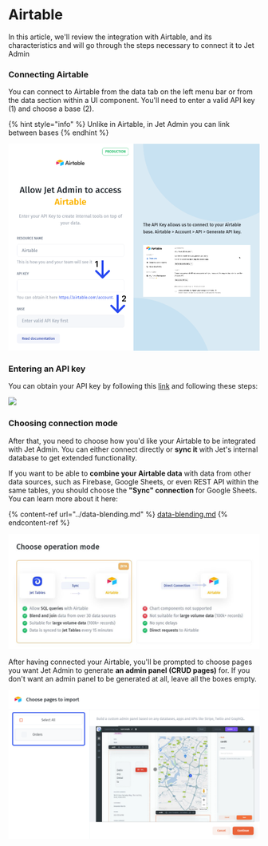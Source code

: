# Airtable

In this article, we'll review the integration with Airtable, and its characteristics and will go through the steps necessary to connect it to Jet Admin

### Connecting Airtable

You can connect to Airtable from the data tab on the left menu bar or from the data section within a UI component. You'll need to enter a valid API key (1) and choose a base (2).

{% hint style="info" %}
Unlike in Airtable, in Jet Admin you can link between bases
{% endhint %}

![](../../.gitbook/assets/dtnxcfy.png)

### Entering an API key

You can obtain your API key by following this [link](https://airtable.com/account) and following these steps:

![](<../../.gitbook/assets/Запись экрана 2021-05-16 в 10.14.40.gif>)

### Choosing connection mode&#x20;

After that, you need to choose how you'd like your Airtable to be integrated with Jet Admin. You can either connect directly or **sync it** with Jet's internal database to get extended functionality.&#x20;

If you want to be able to **combine your Airtable data** with data from other data sources, such as Firebase, Google Sheets, or even REST API within the same tables, you should choose the **"Sync" connection** for Google Sheets. You can learn more about it here:

{% content-ref url="../data-blending.md" %}
[data-blending.md](../data-blending.md)
{% endcontent-ref %}

![](../../.gitbook/assets/ilhj.JPG)

After having connected your Airtable, you'll be prompted to choose pages you want Jet Admin to generate **an admin panel (CRUD pages)** for. If you don't want an admin panel to be generated at all, leave all the boxes empty.

![](../../.gitbook/assets/xtfmcnyu.png)

